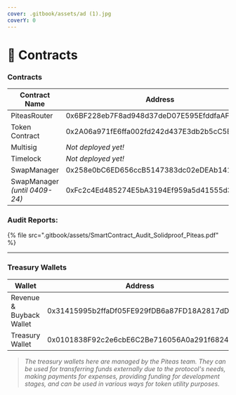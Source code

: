 ```yaml
---
cover: .gitbook/assets/ad (1).jpg
coverY: 0
---
```


# 📄 Contracts

### Contracts

<table><thead><tr><th width="291">Contract Name</th><th>Address</th></tr></thead><tbody><tr><td>PiteasRouter</td><td>0x6BF228eb7F8ad948d37deD07E595EfddfaAF88A6</td></tr><tr><td>Token Contract</td><td>0x2A06a971fE6ffa002fd242d437E3db2b5cC5B433</td></tr><tr><td>Multisig</td><td><em>Not deployed yet!</em></td></tr><tr><td>Timelock</td><td><em>Not deployed yet!</em></td></tr><tr><td>SwapManager</td><td>0x258e0bC6ED656ccB5147383dc02eDEAb141B6A9a</td></tr><tr><td>SwapManager <em>(until 0409-24)</em></td><td>0xFc2c4Ed485274E5bA3194Ef959a5d41555d3672c</td></tr></tbody></table>

### Audit Reports:

{% file src=".gitbook/assets/SmartContract_Audit_Solidproof_Piteas.pdf" %}

***

### Treasury Wallets

<table><thead><tr><th width="291">Wallet</th><th>Address</th></tr></thead><tbody><tr><td>Revenue &#x26; Buyback Wallet</td><td>0x31415995b2ffaDf05FE929fDB6a87FD18A2817dD</td></tr><tr><td>Treasury Wallet</td><td>0x0101838F92c2e6cbE6C2Be716056A0a291f6824a</td></tr></tbody></table>

> _The treasury wallets here are managed by the Piteas team. They can be used for transferring funds externally due to the protocol's needs, making payments for expenses, providing funding for development stages, and can be used in various ways for token utility purposes._
